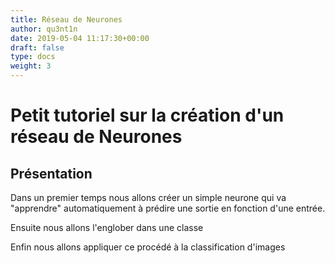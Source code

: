 ```yaml
---
title: Réseau de Neurones
author: qu3nt1n
date: 2019-05-04 11:17:30+00:00
draft: false
type: docs
weight: 3
---
```


# Petit tutoriel sur la création d'un réseau de Neurones

## Présentation

Dans un premier temps nous allons créer un simple neurone qui va "apprendre"
automatiquement à prédire une sortie en fonction d'une entrée.

Ensuite nous allons l'englober dans une classe

Enfin nous allons appliquer ce procédé à la classification d'images

